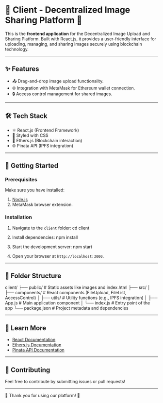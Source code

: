 # 🌟 Client - Decentralized Image Sharing Platform 🎨

This is the **frontend application** for the Decentralized Image Upload and Sharing Platform. Built with React.js, it provides a user-friendly interface for uploading, managing, and sharing images securely using blockchain technology.

---

## **✨ Features**
- 📤 Drag-and-drop image upload functionality.
- 🌐 Integration with MetaMask for Ethereum wallet connection.
- 🔒 Access control management for shared images.

---

## **🛠️ Tech Stack**
- ⚛️ React.js (Frontend Framework)
- 💅 Styled with CSS 
- 🔗 Ethers.js (Blockchain interaction)
- 🌐 Pinata API (IPFS integration)

---

## **🚀 Getting Started**

### Prerequisites
Make sure you have installed:
1. [Node.js](https://nodejs.org/)
2. MetaMask browser extension.

### Installation

1. Navigate to the `client` folder:
cd client

2. Install dependencies:
npm install

3. Start the development server:
npm start

4. Open your browser at `http://localhost:3000`.

---

## **📂 Folder Structure**
client/
├── public/ # Static assets like images and index.html
├── src/
│ ├── components/ # React components (FileUpload, FileList, AccessControl)
│ ├── utils/ # Utility functions (e.g., IPFS integration)
│ ├── App.js # Main application component
│ └── index.js # Entry point of the app
└── package.json # Project metadata and dependencies


---

## **📖 Learn More**
- [React Documentation](https://reactjs.org/docs/getting-started.html)
- [Ethers.js Documentation](https://docs.ethers.io/)
- [Pinata API Documentation](https://www.pinata.cloud/documentation)

---

## **🤝 Contributing**
Feel free to contribute by submitting issues or pull requests!

---

🌟 Thank you for using our platform! 🌟
